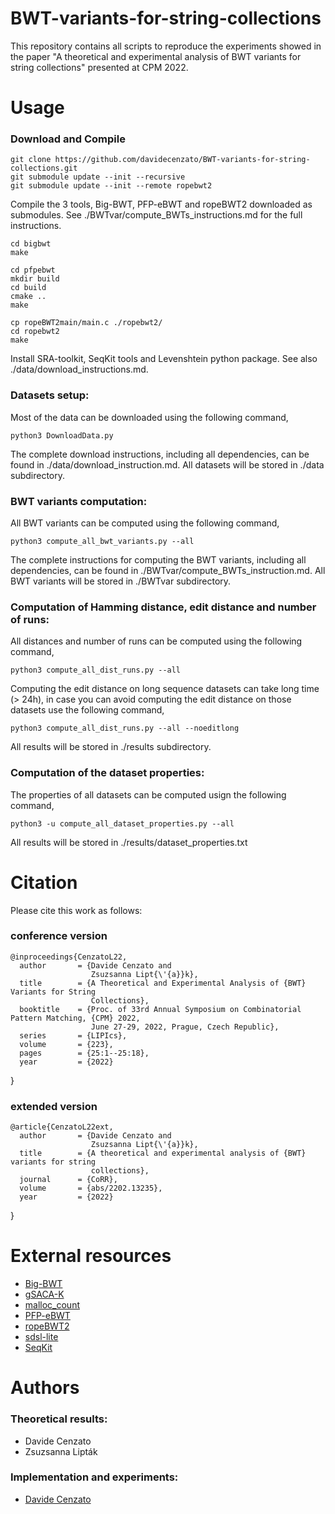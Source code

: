 # BWT-variants-for-string-collections
This repository contains all scripts to reproduce the experiments showed in the paper "A theoretical and experimental analysis of BWT variants for string collections" presented at CPM 2022.

# Usage

### Download and Compile

```console
git clone https://github.com/davidecenzato/BWT-variants-for-string-collections.git
git submodule update --init --recursive
git submodule update --init --remote ropebwt2
```
Compile the 3 tools, Big-BWT, PFP-eBWT and ropeBWT2 downloaded as submodules. See ./BWTvar/compute_BWTs_instructions.md for the full instructions.
```console
cd bigbwt
make

cd pfpebwt
mkdir build
cd build
cmake ..
make

cp ropeBWT2main/main.c ./ropebwt2/
cd ropebwt2
make
```
Install SRA-toolkit, SeqKit tools and Levenshtein python package. See also ./data/download_instructions.md. 

### Datasets setup:

Most of the data can be downloaded using the following command,
```console
python3 DownloadData.py
```
The complete download instructions, including all dependencies, can be found in ./data/download_instruction.md. All datasets
will be stored in ./data subdirectory.

### BWT variants computation:

All BWT variants can be computed using the following command,
```console
python3 compute_all_bwt_variants.py --all
```
The complete instructions for computing the BWT variants, including all dependencies, can be found in ./BWTvar/compute_BWTs_instruction.md. All BWT variants will be stored in ./BWTvar subdirectory.

### Computation of Hamming distance, edit distance and number of runs:

All distances and number of runs can be computed using the following command,

```console
python3 compute_all_dist_runs.py --all
```
Computing the edit distance on long sequence datasets can take long time (> 24h), in case you can avoid computing the edit distance on those datasets use the following command,

```console
python3 compute_all_dist_runs.py --all --noeditlong
```
All results will be stored in ./results subdirectory.

### Computation of the dataset properties:

The properties of all datasets can be computed usign the following command,
```console
python3 -u compute_all_dataset_properties.py --all 
```
All results will be stored in ./results/dataset_properties.txt

# Citation 

Please cite this work as follows:

### conference version
    @inproceedings{CenzatoL22,
      author       = {Davide Cenzato and
                      Zsuzsanna Lipt{\'{a}}k},
      title        = {A Theoretical and Experimental Analysis of {BWT} Variants for String
                      Collections},
      booktitle    = {Proc. of 33rd Annual Symposium on Combinatorial Pattern Matching, {CPM} 2022,
                      June 27-29, 2022, Prague, Czech Republic},
      series       = {LIPIcs},
      volume       = {223},
      pages        = {25:1--25:18},
      year         = {2022}
}
    
### extended version
    @article{CenzatoL22ext,
      author       = {Davide Cenzato and
                      Zsuzsanna Lipt{\'{a}}k},
      title        = {A theoretical and experimental analysis of {BWT} variants for string
                      collections},
      journal      = {CoRR},
      volume       = {abs/2202.13235},
      year         = {2022}
}
    
# External resources

* [Big-BWT](https://github.com/alshai/Big-BWT.git)
* [gSACA-K](https://github.com/felipelouza/gsa-is.git)
* [malloc_count](https://github.com/bingmann/malloc_count.git)
* [PFP-eBWT](https://github.com/davidecenzato/PFP-eBWT.git)
* [ropeBWT2](https://github.com/lh3/ropebwt2.git)
* [sdsl-lite](https://github.com/simongog/sdsl-lite.git)
* [SeqKit](https://github.com/shenwei356/seqkit.git)

# Authors

### Theoretical results:

* Davide Cenzato
* Zsuzsanna Lipták

### Implementation and experiments:

* [Davide Cenzato](https://github.com/davidecenzato) 
